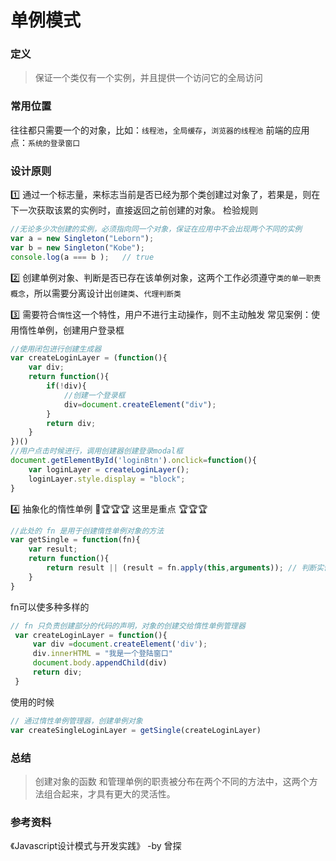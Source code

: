 # 单例模式
### 定义
>保证一个类仅有一个实例，并且提供一个访问它的全局访问

### 常用位置
往往都只需要一个的对象，比如：`线程池`，`全局缓存`，`浏览器的线程池`
前端的应用点：`系统的登录窗口`

### 设计原则
1️⃣ 通过一个标志量，来标志当前是否已经为那个类创建过对象了，若果是，则在下一次获取该累的实例时，直接返回之前创建的对象。
检验规则
```javascript
//无论多少次创建的实例，必须指向同一个对象，保证在应用中不会出现两个不同的实例
var a = new Singleton("Leborn");
var b = new Singleton("Kobe");
console.log(a === b );   // true   
```
2️⃣ 创建单例对象、判断是否已存在该单例对象，这两个工作必须遵守`类的单一职责概念`，所以需要分离设计出`创建类`、`代理判断类`

3️⃣ 需要符合`惰性`这一个特性，用户不进行主动操作，则不主动触发
常见案例：使用惰性单例，创建用户登录框
```javascript
//使用闭包进行创建生成器
var createLoginLayer = (function(){
    var div;
    return function(){
        if(!div){
            //创建一个登录框
            div=document.createElement("div");
        }
        return div;
    }
})()
//用户点击时候进行，调用创建器创建登录modal框
document.getElementById('loginBtn').onclick=function(){
    var loginLayer = createLoginLayer();
    loginLayer.style.display = "block";
}
```
4️⃣ 抽象化的惰性单例  🏆🏆🏆 这里是重点 🏆🏆🏆
```javascript
//此处的 fn 是用于创建惰性单例对象的方法
var getSingle = function(fn){
    var result;
    return function(){
        return result || (result = fn.apply(this,arguments)); // 判断实例是否应存在
    }
}
```
fn可以使多种多样的
```js
// fn 只负责创建部分的代码的声明，对象的创建交给惰性单例管理器
 var createLoginLayer = function(){
     var div =document.createElement('div');
     div.innerHTML = "我是一个登陆窗口"
     document.body.appendChild(div)
     return div;
 }
```
使用的时候
```js
// 通过惰性单例管理器，创建单例对象
var createSingleLoginLayer = getSingle(createLoginLayer)
```
### 总结
> 创建对象的函数 和管理单例的职责被分布在两个不同的方法中，这两个方法组合起来，才具有更大的灵活性。


### 参考资料
《Javascript设计模式与开发实践》 -by 曾探
